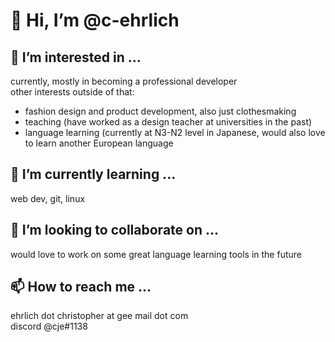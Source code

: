 # 👋 Hi, I’m @c-ehrlich
## 👀 I’m interested in ...
currently, mostly in becoming a professional developer  
other interests outside of that:  
* fashion design and product development, also just clothesmaking
* teaching (have worked as a design teacher at universities in the past)
* language learning (currently at N3-N2 level in Japanese, would also love to learn another European language
## 🌱 I’m currently learning ...
web dev, git, linux  
## 💞️ I’m looking to collaborate on ...
would love to work on some great language learning tools in the future
## 📫 How to reach me ...
ehrlich dot christopher at gee mail dot com  
discord @cje#1138
